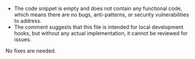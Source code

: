 - The code snippet is empty and does not contain any functional code, which means there are no bugs, anti-patterns, or security vulnerabilities to address.
- The comment suggests that this file is intended for local development hooks, but without any actual implementation, it cannot be reviewed for issues. 

No fixes are needed.